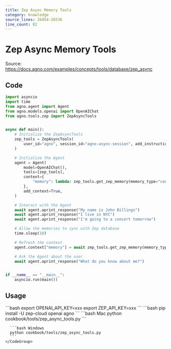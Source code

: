 ```yaml
---
title: Zep Async Memory Tools
category: knowledge
source_lines: 26454-26536
line_count: 82
---
```


# Zep Async Memory Tools
Source: https://docs.agno.com/examples/concepts/tools/database/zep_async



## Code

```python cookbook/tools/zep_async_tools.py
import asyncio
import time
from agno.agent import Agent
from agno.models.openai import OpenAIChat
from agno.tools.zep import ZepAsyncTools


async def main():
    # Initialize the ZepAsyncTools
    zep_tools = ZepAsyncTools(
        user_id="agno", session_id="agno-async-session", add_instructions=True
    )

    # Initialize the Agent
    agent = Agent(
        model=OpenAIChat(),
        tools=[zep_tools],
        context={
            "memory": lambda: zep_tools.get_zep_memory(memory_type="context"),
        },
        add_context=True,
    )

    # Interact with the Agent
    await agent.aprint_response("My name is John Billings")
    await agent.aprint_response("I live in NYC")
    await agent.aprint_response("I'm going to a concert tomorrow")

    # Allow the memories to sync with Zep database
    time.sleep(10)

    # Refresh the context
    agent.context["memory"] = await zep_tools.get_zep_memory(memory_type="context")

    # Ask the Agent about the user
    await agent.aprint_response("What do you know about me?")


if __name__ == "__main__":
    asyncio.run(main())
```

## Usage

<Steps>
  <Snippet file="create-venv-step.mdx" />

  <Step title="Set your API keys">
    ```bash
    export OPENAI_API_KEY=xxx
    export ZEP_API_KEY=xxx
    ```
  </Step>

  <Step title="Install libraries">
    ```bash
    pip install -U zep-cloud openai agno
    ```
  </Step>

  <Step title="Run Agent">
    <CodeGroup>
      ```bash Mac
      python cookbook/tools/zep_async_tools.py
      ```

      ```bash Windows
      python cookbook/tools/zep_async_tools.py
      ```
    </CodeGroup>
  </Step>
</Steps>


